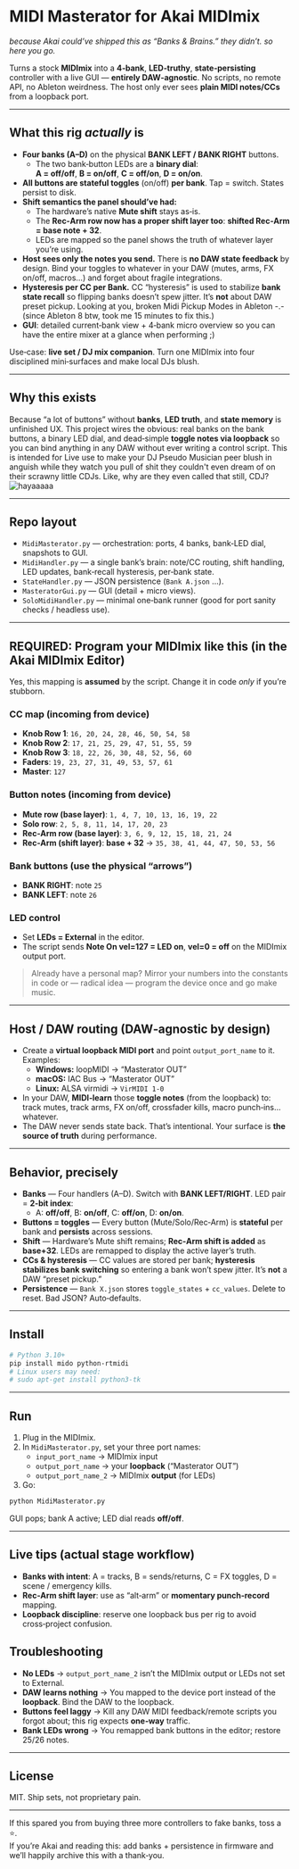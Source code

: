 # MIDI **Masterator** for Akai MIDImix
_because Akai could’ve shipped this as “Banks & Brains.” they didn’t. so here you go._

Turns a stock **MIDImix** into a **4‑bank**, **LED‑truthy**, **state‑persisting** controller with a live GUI — **entirely DAW‑agnostic**.
No scripts, no remote API, no Ableton weirdness. The host only ever sees **plain MIDI notes/CCs** from a loopback port.

---

## What this rig *actually* is

- **Four banks (A–D)** on the physical **BANK LEFT / BANK RIGHT** buttons.
  - The two bank‑button LEDs are a **binary dial**:  
    **A = off/off**, **B = on/off**, **C = off/on**, **D = on/on**.
- **All buttons are stateful toggles** (on/off) **per bank**. Tap = switch. States persist to disk.
- **Shift semantics the panel should’ve had:**  
  - The hardware’s native **Mute shift** stays as‑is.  
  - The **Rec‑Arm row now has a proper shift layer too**: **shifted Rec‑Arm = base note + 32**.  
  - LEDs are mapped so the panel shows the truth of whatever layer you’re using.
- **Host sees only the notes you send.** There is **no DAW state feedback** by design. Bind your toggles to whatever in your DAW (mutes, arms, FX on/off, macros…) and forget about fragile integrations.
- **Hysteresis per CC per Bank.** CC “hysteresis” is used to stabilize **bank state recall** so flipping banks doesn’t spew jitter. It’s **not** about DAW preset pickup. Looking at you, broken Midi Pickup Modes in Ableton -.- (since Ableton 8 btw, took me 15 minutes to fix this.)
- **GUI**: detailed current‑bank view + 4‑bank micro overview so you can have the entire mixer at a glance when performing ;)

Use‑case: **live set / DJ mix companion**. Turn one MIDImix into four disciplined mini‑surfaces and make local DJs blush.

---

## Why this exists

Because “a lot of buttons” without **banks**, **LED truth**, and **state memory** is unfinished UX. This project wires the obvious:
real banks on the bank buttons, a binary LED dial, and dead‑simple **toggle notes via loopback** so you can bind anything in any DAW without ever writing a control script.
This is intended for Live use to make your DJ Pseudo Musician peer blush in anguish while they watch you pull of shit they couldn't even dream of on their scrawny little CDJs. 
Like, why are they even called that still, CDJ? 
![hayaaaaa](https://github.com/user-attachments/assets/112ff11b-3a47-4381-910e-b446f4cb1346)

---

## Repo layout

- `MidiMasterator.py` — orchestration: ports, 4 banks, bank‑LED dial, snapshots to GUI.
- `MidiHandler.py` — a single bank’s brain: note/CC routing, shift handling, LED updates, bank‑recall hysteresis, per‑bank state.
- `StateHandler.py` — JSON persistence (`Bank A.json` …).
- `MasteratorGui.py` — GUI (detail + micro views).
- `SoloMidiHandler.py` — minimal one‑bank runner (good for port sanity checks / headless use).

---

## REQUIRED: Program your MIDImix like this (in the Akai MIDImix Editor)

Yes, this mapping is **assumed** by the script. Change it in code *only* if you’re stubborn.

### CC map (incoming from device)
- **Knob Row 1**: `16, 20, 24, 28, 46, 50, 54, 58`  
- **Knob Row 2**: `17, 21, 25, 29, 47, 51, 55, 59`  
- **Knob Row 3**: `18, 22, 26, 30, 48, 52, 56, 60`  
- **Faders**: `19, 23, 27, 31, 49, 53, 57, 61`  
- **Master**: `127`

### Button notes (incoming from device)
- **Mute row (base layer)**: `1, 4, 7, 10, 13, 16, 19, 22`  
- **Solo row**: `2, 5, 8, 11, 14, 17, 20, 23`  
- **Rec‑Arm row (base layer)**: `3, 6, 9, 12, 15, 18, 21, 24`  
- **Rec‑Arm (shift layer)**: **base + 32** → `35, 38, 41, 44, 47, 50, 53, 56`  

### Bank buttons (use the physical “arrows”)
- **BANK RIGHT**: note `25`  
- **BANK LEFT**: note `26`  

### LED control
- Set **LEDs = External** in the editor.  
- The script sends **Note On vel=127 = LED on**, **vel=0 = off** on the MIDImix output port.

> Already have a personal map? Mirror your numbers into the constants in code or — radical idea — program the device once and go make music.

---

## Host / DAW routing (DAW‑agnostic by design)

- Create a **virtual loopback MIDI port** and point `output_port_name` to it. Examples:
  - **Windows:** loopMIDI → “Masterator OUT”
  - **macOS:** IAC Bus → “Masterator OUT”
  - **Linux:** ALSA virmidi → `VirMIDI 1-0`
- In your DAW, **MIDI‑learn** those **toggle notes** (from the loopback) to: track mutes, track arms, FX on/off, crossfader kills, macro punch‑ins… whatever.
- The DAW never sends state back. That’s intentional. Your surface is **the source of truth** during performance.

---

## Behavior, precisely

- **Banks** — Four handlers (A–D). Switch with **BANK LEFT/RIGHT**. LED pair = **2‑bit index**:
  - A: **off/off**, B: **on/off**, C: **off/on**, D: **on/on**.
- **Buttons = toggles** — Every button (Mute/Solo/Rec‑Arm) is **stateful** per bank and **persists** across sessions.
- **Shift** — Hardware’s Mute shift remains; **Rec‑Arm shift is added** as **base+32**. LEDs are remapped to display the active layer’s truth.
- **CCs & hysteresis** — CC values are stored per bank; **hysteresis stabilizes bank switching** so entering a bank won’t spew jitter. It’s **not** a DAW “preset pickup.”
- **Persistence** — `Bank X.json` stores `toggle_states` + `cc_values`. Delete to reset. Bad JSON? Auto‑defaults.

---

## Install

```bash
# Python 3.10+
pip install mido python-rtmidi
# Linux users may need:
# sudo apt-get install python3-tk
```

---

## Run

1) Plug in the MIDImix.  
2) In `MidiMasterator.py`, set your three port names:
   - `input_port_name`   → MIDImix input
   - `output_port_name`  → your **loopback** (“Masterator OUT”)
   - `output_port_name_2` → MIDImix **output** (for LEDs)
3) Go:
```bash
python MidiMasterator.py
```
GUI pops; bank A active; LED dial reads **off/off**.

---

## Live tips (actual stage workflow)

- **Banks with intent**: A = tracks, B = sends/returns, C = FX toggles, D = scene / emergency kills.  
- **Rec‑Arm shift layer**: use as “alt‑arm” or **momentary punch‑record** mapping.  
- **Loopback discipline**: reserve one loopback bus per rig to avoid cross‑project confusion.




## Troubleshooting

- **No LEDs** → `output_port_name_2` isn’t the MIDImix output or LEDs not set to External.  
- **DAW learns nothing** → You mapped to the device port instead of the **loopback**. Bind the DAW to the loopback.  
- **Buttons feel laggy** → Kill any DAW MIDI feedback/remote scripts you forgot about; this rig expects **one‑way** traffic.  
- **Bank LEDs wrong** → You remapped bank buttons in the editor; restore 25/26 notes.

---

## License

MIT. Ship sets, not proprietary pain.

---

If this spared you from buying three more controllers to fake banks, toss a ⭐.  
If you’re Akai and reading this: add banks + persistence in firmware and we’ll happily archive this with a thank‑you.
